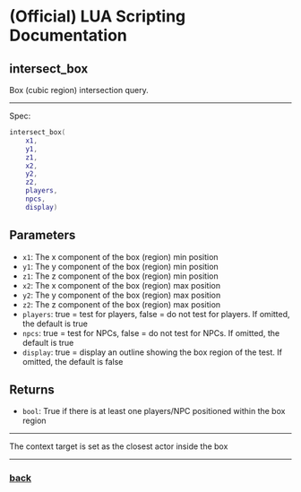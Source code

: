
# (Official) LUA Scripting Documentation

## intersect_box

Box (cubic region) intersection query.

___

Spec:

```lua
intersect_box(
	x1,
	y1,
	z1,
	x2,
	y2,
	z2,
	players,
	npcs,
	display)
```

## Parameters

- `x1`: The x component of the box (region) min position
- `y1`: The y component of the box (region) min position
- `z1`: The z component of the box (region) min position
- `x2`: The x component of the box (region) max position
- `y2`: The y component of the box (region) max position
- `z2`: The z component of the box (region) max position
- `players`: true = test for players, false = do not test for players. If omitted, the default is true
- `npcs`: true = test for NPCs, false = do not test for NPCs. If omitted, the default is true
- `display`: true = display an outline showing the box region of the test. If omitted, the default is false

## Returns

- `bool`: True if there is at least one players/NPC positioned within the box region

___

The context target is set as the closest actor inside the box

___

### [back](../other)
